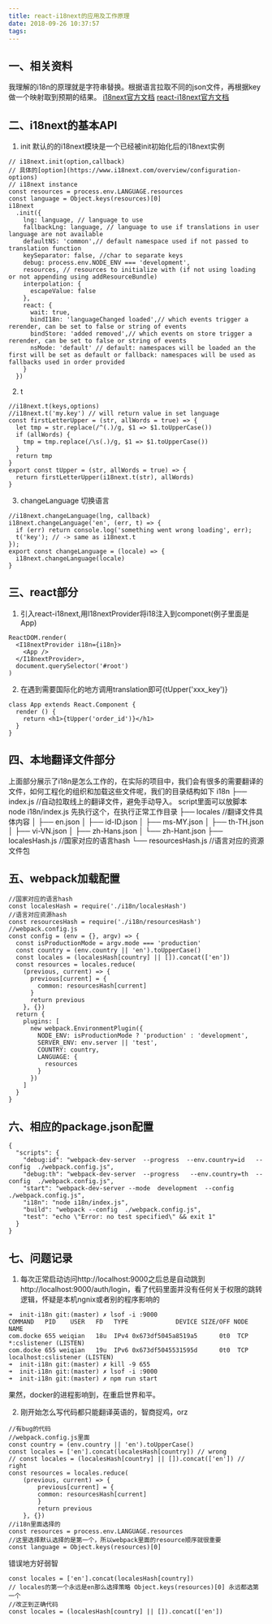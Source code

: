 ```yaml
---
title: react-i18next的应用及工作原理
date: 2018-09-26 10:37:57
tags:
---
```

## 一、相关资料
我理解的i18n的原理就是字符串替换。根据语言拉取不同的json文件，再根据key做一个映射取到预期的结果。
[i18next官方文档](https://www.i18next.com/)
[react-i18next官方文档](https://react.i18next.com/)

## 二、i18next的基本API
1. init 默认的的i18next模块是一个已经被init初始化后的i18next实例
```
// i18next.init(option,callback) 
// 具体的[option](https://www.i18next.com/overview/configuration-options)
// i18next instance
const resources = process.env.LANGUAGE.resources
const language = Object.keys(resources)[0]
i18next
  .init({
    lng: language, // language to use
    fallbackLng: language, // language to use if translations in user language are not available
    defaultNS: 'common',// default namespace used if not passed to translation function​
    keySeparator: false, //char to separate keys
    debug: process.env.NODE_ENV === 'development',
    resources, // resources to initialize with (if not using loading or not appending using addResourceBundle)
    interpolation: {
      escapeValue: false
    },
    react: {
      wait: true,
      bindI18n: 'languageChanged loaded',// which events trigger a rerender, can be set to false or string of events
      bindStore: 'added removed',// which events on store trigger a rerender, can be set to false or string of events
      nsMode: 'default' // default: namespaces will be loaded an the first will be set as default or fallback: namespaces will be used as fallbacks used in order provided
    }
  })
```
2. t
```
//i18next.t(keys,options)
//i18next.t('my.key') // will return value in set language
const firstLetterUpper = (str, allWords = true) => {
  let tmp = str.replace(/^(.)/g, $1 => $1.toUpperCase())
  if (allWords) {
    tmp = tmp.replace(/\s(.)/g, $1 => $1.toUpperCase())
  }
  return tmp
}
export const tUpper = (str, allWords = true) => {
  return firstLetterUpper(i18next.t(str), allWords)
}
```
3. changeLanguage 切换语言
```
//i18next.changeLanguage(lng, callback)
i18next.changeLanguage('en', (err, t) => {
  if (err) return console.log('something went wrong loading', err);
  t('key'); // -> same as i18next.t
});
export const changeLanguage = (locale) => {
  i18next.changeLanguage(locale)
}
```
## 三、react部分
1. 引入react-i18next,用I18nextProvider将i18注入到componet(例子里面是App)
```
ReactDOM.render(
  <I18nextProvider i18n={i18n}>
    <App />
  </I18nextProvider>,
  document.querySelector('#root')
)
```
2. 在遇到需要国际化的地方调用translation即可{tUpper('xxx_key')}
```
class App extends React.Component {
  render () {
    return <h1>{tUpper('order_id')}</h1>
  }
}
```
## 四、本地翻译文件部分 
上面部分展示了i18n是怎么工作的，在实际的项目中，我们会有很多的需要翻译的文件，如何工程化的组织和加载这些文件呢，我们的目录结构如下
i18n
├── index.js //自动拉取线上的翻译文件，避免手动导入。 script里面可以放脚本 node i18n/index.js 先执行这个，在执行正常工作目录
├── locales //翻译文件具体内容
│   ├── en.json
│   ├── id-ID.json
│   ├── ms-MY.json
│   ├── th-TH.json
│   ├── vi-VN.json
│   ├── zh-Hans.json
│   └── zh-Hant.json
├── localesHash.js //国家对应的语言hash
└── resourcesHash.js //语言对应的资源文件包

## 五、webpack加载配置
```
//国家对应的语言hash
const localesHash = require('./i18n/localesHash')
//语言对应资源hash
const resourcesHash = require('./i18n/resourcesHash')
//webpack.config.js
const config = (env = {}, argv) => {
  const isProductionMode = argv.mode === 'production'
  const country = (env.country || 'en').toUpperCase()
  const locales = (localesHash[country] || []).concat(['en'])
  const resources = locales.reduce(
    (previous, current) => {
      previous[current] = {
        common: resourcesHash[current]
      }
      return previous
    }, {})
  return {
    plugins: [
      new webpack.EnvironmentPlugin({
        NODE_ENV: isProductionMode ? 'production' : 'development',
        SERVER_ENV: env.server || 'test',
        COUNTRY: country,
        LANGUAGE: {
          resources
        }
      })
    ]
  }
}
```
## 六、相应的package.json配置
```
{
  "scripts": {
    "debug:id": "webpack-dev-server  --progress  --env.country=id   --config  ./webpack.config.js",
    "debug:th": "webpack-dev-server  --progress   --env.country=th  --config  ./webpack.config.js",
    "start": "webpack-dev-server --mode  development  --config  ./webpack.config.js",
    "i18n": "node i18n/index.js",
    "build": "webpack --config  ./webpack.config.js",
    "test": "echo \"Error: no test specified\" && exit 1"
  }
}
```
## 七、问题记录
1. 每次正常启动访问http://localhost:9000之后总是自动跳到http://localhost:9000/auth/login，看了代码里面并没有任何关于权限的跳转逻辑，怀疑是本机ngnix或者别的程序影响的
```
➜  init-i18n git:(master) ✗ lsof -i :9000
COMMAND   PID    USER   FD   TYPE             DEVICE SIZE/OFF NODE NAME
com.docke 655 weiqian   18u  IPv4 0x673df5045a8519a5      0t0  TCP *:cslistener (LISTEN)
com.docke 655 weiqian   19u  IPv6 0x673df5045531595d      0t0  TCP localhost:cslistener (LISTEN)
➜  init-i18n git:(master) ✗ kill -9 655
➜  init-i18n git:(master) ✗ lsof -i :9000
➜  init-i18n git:(master) ✗ npm run start
```
果然，docker的进程影响到，在重启世界和平。

2. 刚开始怎么写代码都只能翻译英语的，智商捉鸡，orz
```
//有bug的代码
//webpack.config.js里面
const country = (env.country || 'en').toUpperCase()
const locales = ['en'].concat(localesHash[country]) // wrong
// const locales = (localesHash[country] || []).concat(['en']) // right
const resources = locales.reduce(
    (previous, current) => {
        previous[current] = {
        common: resourcesHash[current]
        }
        return previous
    }, {})
//i18n里面选择的
const resources = process.env.LANGUAGE.resources
//这里选择默认选择的是第一个，所以webpack里面的resource顺序就很重要
const language = Object.keys(resources)[0]
```
  错误地方好弱智
```
const locales = ['en'].concat(localesHash[country])
// locales的第一个永远是en那么选择策略 Object.keys(resources)[0] 永远都选第一个
//改正到正确代码
const locales = (localesHash[country] || []).concat(['en'])
```

   



 
